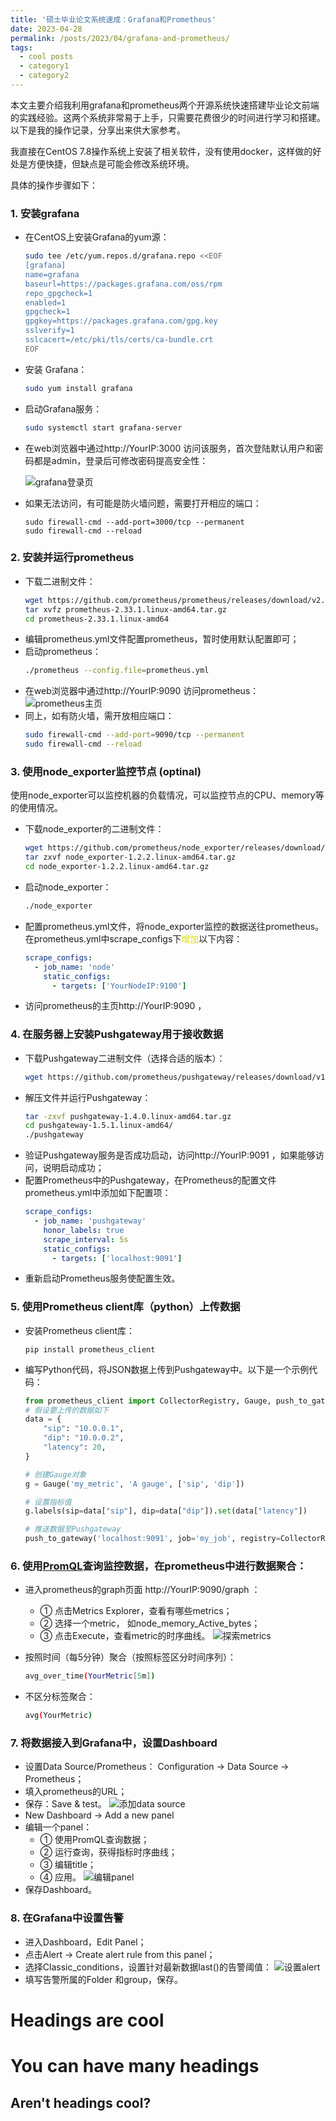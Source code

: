 ```yaml
---
title: '硕士毕业论文系统速成：Grafana和Prometheus'
date: 2023-04-28
permalink: /posts/2023/04/grafana-and-prometheus/
tags:
  - cool posts
  - category1
  - category2
---
```


本文主要介绍我利用grafana和prometheus两个开源系统快速搭建毕业论文前端的实践经验。这两个系统非常易于上手，只需要花费很少的时间进行学习和搭建。以下是我的操作记录，分享出来供大家参考。

我直接在CentOS 7.8操作系统上安装了相关软件，没有使用docker，这样做的好处是方便快捷，但缺点是可能会修改系统环境。

具体的操作步骤如下：
### 1. 安装grafana
- 在CentOS上安装Grafana的yum源：
  ```sh
  sudo tee /etc/yum.repos.d/grafana.repo <<EOF
  [grafana]
  name=grafana
  baseurl=https://packages.grafana.com/oss/rpm
  repo_gpgcheck=1
  enabled=1
  gpgcheck=1
  gpgkey=https://packages.grafana.com/gpg.key
  sslverify=1
  sslcacert=/etc/pki/tls/certs/ca-bundle.crt
  EOF
  ```
- 安装 Grafana：
  ```sh
  sudo yum install grafana
  ```
- 启动Grafana服务：
  ```sh
  sudo systemctl start grafana-server
  ```
- 在web浏览器中通过http://YourIP:3000 访问该服务，首次登陆默认用户和密码都是admin，登录后可修改密码提高安全性：

  ![grafana登录页](https://Yiu-chung.github.io/images/grafana_login.png)
- 如果无法访问，有可能是防火墙问题，需要打开相应的端口：
  ```
  sudo firewall-cmd --add-port=3000/tcp --permanent
  sudo firewall-cmd --reload
  ```

### 2. 安装并运行prometheus
- 下载二进制文件：
  ```sh
  wget https://github.com/prometheus/prometheus/releases/download/v2.33.1/prometheus-2.33.1.linux-amd64.tar.gz
  tar xvfz prometheus-2.33.1.linux-amd64.tar.gz
  cd prometheus-2.33.1.linux-amd64
  ```
- 编辑prometheus.yml文件配置prometheus，暂时使用默认配置即可；
- 启动prometheus：
  ```sh
  ./prometheus --config.file=prometheus.yml
  ```
- 在web浏览器中通过http://YourIP:9090 访问prometheus：
  ![prometheus主页](https://Yiu-chung.github.io/images/prometheus_home.png)
- 同上，如有防火墙，需开放相应端口：
  ```sh
  sudo firewall-cmd --add-port=9090/tcp --permanent
  sudo firewall-cmd --reload
  ```

### 3. 使用node_exporter监控节点 (optinal)
使用node_exporter可以监控机器的负载情况，可以监控节点的CPU、memory等的使用情况。 
- 下载node_exporter的二进制文件：
  ```sh
  wget https://github.com/prometheus/node_exporter/releases/download/v1.2.2/node_exporter-1.2.2.linux-amd64.tar.gz
  tar zxvf node_exporter-1.2.2.linux-amd64.tar.gz
  cd node_exporter-1.2.2.linux-amd64.tar.gz
  ```
- 启动node_exporter：
  ```sh
  ./node_exporter
  ```
- 配置prometheus.yml文件，将node_exporter监控的数据送往prometheus。在prometheus.yml中scrape_configs下<font color="#dddd00">增加</font>以下内容：
  
  ```yaml
  scrape_configs:
    - job_name: 'node'
      static_configs:
        - targets: ['YourNodeIP:9100']
  ```
- 访问prometheus的主页http://YourIP:9090 ，

### 4. 在服务器上安装Pushgateway用于接收数据
- 下载Pushgateway二进制文件（选择合适的版本）：
  ```sh
  wget https://github.com/prometheus/pushgateway/releases/download/v1.5.1/pushgateway-1.5.1.linux-amd64.tar.gz
  ```
- 解压文件并运行Pushgateway：
  ```sh
  tar -zxvf pushgateway-1.4.0.linux-amd64.tar.gz
  cd pushgateway-1.5.1.linux-amd64/
  ./pushgateway
  ```
- 验证Pushgateway服务是否成功启动，访问http://YourIP:9091 ，如果能够访问，说明启动成功；
- 配置Prometheus中的Pushgateway，在Prometheus的配置文件prometheus.yml中添加如下配置项：
  ```yaml
  scrape_configs:
    - job_name: 'pushgateway'
      honor_labels: true
      scrape_interval: 5s
      static_configs:
        - targets: ['localhost:9091']
  ```
- 重新启动Prometheus服务使配置生效。

### 5. 使用Prometheus client库（python）上传数据
- 安装Prometheus client库：
  ```
  pip install prometheus_client
  ```
- 编写Python代码，将JSON数据上传到Pushgateway中。以下是一个示例代码：
  ```python
  from prometheus_client import CollectorRegistry, Gauge, push_to_gateway
  # 假设要上传的数据如下
  data = {
      "sip": "10.0.0.1",
      "dip": "10.0.0.2",
      "latency": 20,
  }

  # 创建Gauge对象
  g = Gauge('my_metric', 'A gauge', ['sip', 'dip'])

  # 设置指标值
  g.labels(sip=data["sip"], dip=data["dip"]).set(data["latency"])

  # 推送数据至Pushgateway
  push_to_gateway('localhost:9091', job='my_job', registry=CollectorRegistry())
  ```
### 6. 使用[PromQL](https://www.prometheus.wang/quickstart/promql_quickstart.html)查询监控数据，在prometheus中进行数据聚合：
- 进入prometheus的graph页面 http://YourIP:9090/graph ：
  - ① 点击Metrics Explorer，查看有哪些metrics；
  - ② 选择一个metric， 如node_memory_Active_bytes；
  - ③ 点击Execute，查看metric的时序曲线。
  ![探索metrics](https://Yiu-chung.github.io/images/prom_search.png)

- 按照时间（每5分钟）聚合（按照标签区分时间序列）：
  ```sh
  avg_over_time(YourMetric[5m])
  ```

- 不区分标签聚合：
  ```sh
  avg(YourMetric)
  ```

### 7. 将数据接入到Grafana中，设置Dashboard
- 设置Data Source/Prometheus： Configuration $\rightarrow$ Data Source $\rightarrow$ Prometheus；
- 填入prometheus的URL；
- 保存：Save & test。
![添加data source](https://Yiu-chung.github.io/images/grafana_datasource.png)
- New Dashboard $\rightarrow$ Add a new panel
- 编辑一个panel：
  - ① 使用PromQL查询数据；
  - ② 运行查询，获得指标时序曲线；
  - ③ 编辑title；
  - ④ 应用。
![编辑panel](https://Yiu-chung.github.io/images/edit_panel.png)
- 保存Dashboard。
### 8. 在Grafana中设置告警
- 进入Dashboard，Edit Panel；
- 点击Alert $\rightarrow$ Create alert rule from this panel；
- 选择Classic_conditions，设置针对最新数据last()的告警阈值：
![设置alert](https://Yiu-chung.github.io/images/grafana_alert.png)
- 填写告警所属的Folder 和group，保存。 

Headings are cool
======

You can have many headings
======

Aren't headings cool?
------